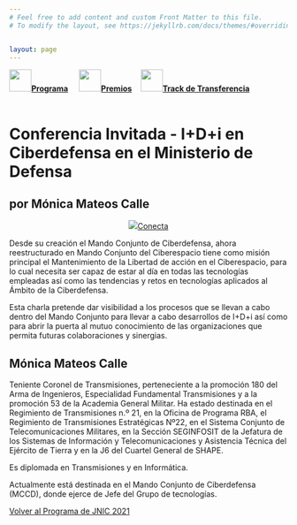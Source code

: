 ```yaml
---
# Feel free to add content and custom Front Matter to this file.
# To modify the layout, see https://jekyllrb.com/docs/themes/#overriding-theme-defaults   mediante este [enlace](https://easychair.org/conferences/?conf=jnic2019).    


layout: page
---
```


<div class="text-center">
<a id="inicio"></a>
<a href="{{site.url}}/programa"><img src="{{site.url}}/images/IcoPrograma.jpg" class="img-circle" 	width="40" height="40"><strong>Programa</strong></a> &nbsp;&nbsp;&nbsp;
<a href="{{site.url}}/premios"><img src="{{site.url}}/images/IcoPremios.jpg" class="img-circle" 	width="40" height="40"><strong>Premios</strong></a>&nbsp;&nbsp;&nbsp;
<a href="{{site.url}}/track-transferencia" class=""><img src="{{site.url}}/images/IcoTrackTX.jpg" class="img-circle" 	width="40" height="40"><strong>Track de Transferencia</strong></a>
</div><br>

# Conferencia Invitada - I+D+i en Ciberdefensa en el Ministerio de Defensa
## por Mónica Mateos Calle

<center><a href="https://teams.microsoft.com/l/meetup-join/19%3ameeting_ZWZhMGQxNGEtN2QxOS00ZTI0LTg5NTItZmI0ODQ2OWNhZmI3%40thread.v2/0?context=%7b%22Tid%22%3a%22c42cbae6-61f4-498c-9107-6a8cf5f01e56%22%2c%22Oid%22%3a%22e50f4dc5-ce19-4820-b889-be7b8b123727%22%7d" target="_teams"><img src="{{site.url}}/images/LogoTeams.png">Conecta</a></center>

Desde su creación el Mando Conjunto de Ciberdefensa, ahora reestructurado en Mando Conjunto del Ciberespacio tiene como misión principal el Mantenimiento de la Libertad de acción en el Ciberespacio, para lo cual necesita ser capaz de estar al día en todas las tecnologías empleadas así como las tendencias y retos en tecnologías aplicados al Ámbito de la Ciberdefensa.
 
Esta charla pretende dar visibilidad a los procesos que se llevan a cabo dentro del Mando Conjunto para llevar a cabo desarrollos de I+D+i así como para abrir la puerta al mutuo conocimiento de las organizaciones que permita futuras colaboraciones y sinergias.

## Mónica Mateos Calle

Teniente Coronel de Transmisiones, perteneciente a la promoción 180 del Arma de Ingenieros, Especialidad Fundamental Transmisiones y a la promoción 53 de la Academia General Militar.
Ha estado destinada en el Regimiento de Transmisiones n.º 21, en la Oficina de Programa RBA, el Regimiento de Transmisiones Estratégicas Nº22, en el Sistema Conjunto de Telecomunicaciones Militares, en la Sección SEGINFOSIT de la Jefatura de los Sistemas de Información y Telecomunicaciones y Asistencia Técnica del Ejército de Tierra y en la J6 del Cuartel General de SHAPE.
 
Es diplomada en Transmisiones y en Informática.
 
Actualmente está destinada en el Mando Conjunto de Ciberdefensa (MCCD), donde ejerce de Jefe del Grupo de tecnologías.

[Volver al Programa de JNIC 2021](https://2021.jnic.es/programa)
